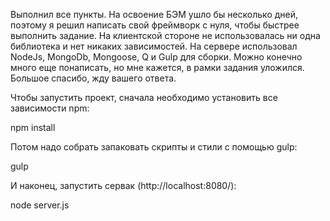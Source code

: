 Выполнил все пункты. На освоение БЭМ ушло бы несколько дней, поэтому я решил написать свой фреймворк с нуля, чтобы быстрее выполнить задание. На клиентской стороне не использовалась ни одна библиотека и нет никаких зависимостей. На сервере использовал NodeJs, MongoDb, Mongoose, Q и Gulp для сборки. Можно конечно много еще понаписать, но мне кажется, в рамки задания уложился. Большое спасибо, жду вашего ответа.

Чтобы запустить проект, сначала необходимо установить все зависимости npm:

  npm install

Потом надо собрать запаковать скрипты и стили с помощью gulp:

  gulp

И наконец, запустить сервак (http://localhost:8080/):

  node server.js
